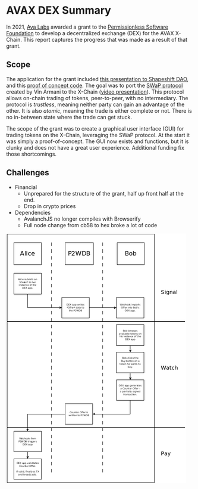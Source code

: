 # AVAX DEX Summary
In 2021, [Ava Labs](https://www.avalabs.org/) awarded a grant to the [Permissionless Software Foundation](https://psfoundation.cash/) to develop a decentralized exchange (DEX) for the AVAX X-Chain. This report captures the progress that was made as a result of that grant.

## Scope
The application for the grant included [this presentation to Shapeshift DAO](https://youtu.be/XNvGjH57wdc), and this [proof of concept code](https://gist.github.com/christroutner/ac8810146ee3664c4ee8d6cb8bd66afe). The goal was to port the [SWaP protocol](https://github.com/vinarmani/swap-protocol) created by Vin Armani to the X-Chain ([video presentation](https://youtu.be/jypfYJkdJ1k)). This protocol allows on-chain trading of tokens, peer-to-peer, with no intermediary. The protocol is *trustless*, meaning neither party can gain an advantage of the other. It is also *atomic*, meaning the trade is either complete or not. There is no in-between state where the trade can get stuck.

The scope of the grant was to create a graphical user interface (GUI) for trading tokens on the X-Chain, leveraging the SWaP protocol. At the start it was simply a proof-of-concept. The GUI now exists and functions, but it is clunky and does not have a great user experience. Additional funding fix those shortcomings.

## Challenges
- Financial
  - Unprepared for the structure of the grant, half up front half at the end.
  - Drop in crypto prices
- Dependencies
  - AvalanchJS no longer compiles with Browserify
  - Full node change from cb58 to hex broke a lot of code

![SWaP Protocol Workflow](./diagrams/swap-workflow.png)
